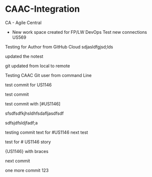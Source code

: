 # CAAC-Integration

CA - Agile Central
  -  New work space created for FP/LW DevOps
Test new connections US569

Testing for Author from GitHub Cloud
sdjasldfgjsd;lds

updated the notest


git updated from local to remote

Testing CAAC Git user from command Line


test commit for US1146


test commit 

test commit with [#US1146] 


sfsdfsdfkjhsldhfsdafljasdfsdf


sdfsjdfsldjfadf;a

testing commit
text for #US1146
 next test


test for # US1146 story


{US1146} with braces


next commit

one more commit 123

